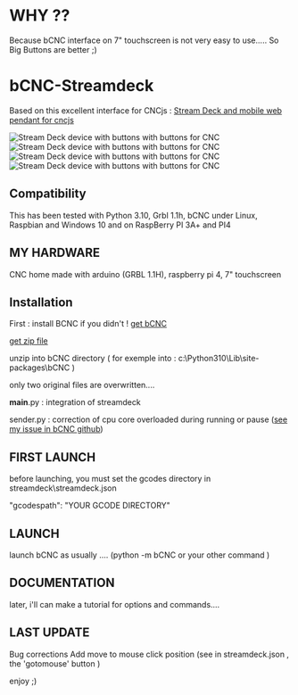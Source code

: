 # WHY ??

Because bCNC interface on 7" touchscreen is not very easy to use.....
So Big Buttons are better ;)



# bCNC-Streamdeck
Based on this excellent interface for CNCjs : [Stream Deck and mobile web pendant for cncjs](https://github.com/Billiam/cncjs-pendant-streamdeck/)



![Stream Deck device with buttons with buttons for CNC ](https://i.imgur.com/zDZwKnU.jpg%5B)
![Stream Deck device with buttons with buttons for CNC ](https://i.imgur.com/rtAGxuj.jpg)
![Stream Deck device with buttons with buttons for CNC ](https://i.imgur.com/0SAgXLg.jpg)
![Stream Deck device with buttons with buttons for CNC ](https://i.imgur.com/5R0FAId.jpg)

## Compatibility

This has been tested with Python 3.10, Grbl 1.1h, bCNC under Linux, Raspbian and Windows 10 and on RaspBerry PI 3A+ and PI4

## MY HARDWARE

CNC home made with arduino (GRBL 1.1H), raspberry pi 4, 7" touchscreen


## Installation

First : install BCNC if you didn't ! [get bCNC](https://github.com/vlachoudis/bCNC)

[get zip file ](https://github.com/metropolicon/bCNC-Streamdeck/archive/refs/heads/main.zip) 

unzip into bCNC directory ( for exemple into : c:\Python310\Lib\site-packages\bCNC )

only two original files are overwritten....

__main__.py  : integration of streamdeck

sender.py : correction of cpu core overloaded during running or pause ([see my issue in bCNC github](https://github.com/vlachoudis/bCNC/issues/1765))

## FIRST LAUNCH
before launching, you must set the gcodes directory in streamdeck\streamdeck.json

"gcodespath": "YOUR GCODE DIRECTORY"

## LAUNCH
launch bCNC as usually .... (python -m bCNC or your other command )

## DOCUMENTATION
later, i'll can make a tutorial for options and commands....

## LAST UPDATE

Bug corrections
Add move to mouse click position (see in streamdeck.json , the 'gotomouse' button )

enjoy ;)
